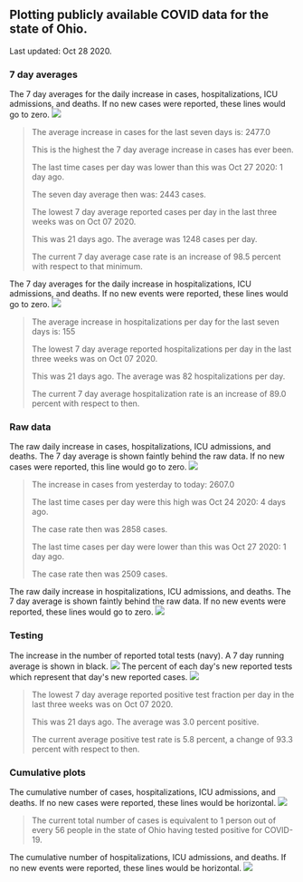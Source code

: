 ## Plotting publicly available COVID data for the state of Ohio. 

Last updated: Oct 28 2020. 

### 7 day averages
The 7 day averages for the daily increase in cases, hospitalizations, ICU admissions, and deaths. If no new cases were reported, these lines would go to zero.
![](7dayaverage_cases.png)

>The average increase in cases for the last seven days is: 2477.0
>
>This is the highest the 7 day average increase in cases has ever been.
>
>The last time cases per day was lower than this was Oct 27 2020: 1 day ago.
>
>The seven day average then was: 2443 cases.
>
>The lowest 7 day average reported cases per day in the last three weeks was on Oct 07 2020.
>
>This was 21 days ago. The average was 1248 cases per day.
>
>The current 7 day average case rate is an increase of 98.5 percent with respect to that minimum.

The 7 day averages for the daily increase in hospitalizations, ICU admissions, and deaths. If no new events were reported, these lines would go to zero.
![](7dayaverage_hospital.png)

>The average increase in hospitalizations per day for the last seven days is: 155
>
>The lowest 7 day average reported hospitalizations per day in the last three weeks was on Oct 07 2020.
>
>This was 21 days ago. The average was 82 hospitalizations per day.
>
>The current 7 day average hospitalization rate is an increase of 89.0 percent with respect to then.

### Raw data
The raw daily increase in cases, hospitalizations, ICU admissions, and deaths. The 7 day average is shown faintly behind the raw data. If no new cases were reported, this line would go to zero.
![](DailyCases.png)

>The increase in cases from yesterday to today: 2607.0 
>
>The last time cases per day were this high was Oct 24 2020: 4 days ago. 
>
>The case rate then was 2858 cases.
>
>The last time cases per day were lower than this was Oct 27 2020: 1 day ago. 
>
>The case rate then was 2509 cases.

The raw daily increase in hospitalizations, ICU admissions, and deaths. The 7 day average is shown faintly behind the raw data. If no new events were reported, these lines would go to zero.
![](DailyHospitalizations.png)

### Testing

The increase in the number of reported total tests (navy). A 7 day running average is shown in black.
![](DailyTests.png)
The percent of each day's new reported tests which represent that day's new reported cases.
![](percentpositive_tests.png)

>The lowest 7 day average reported positive test fraction per day in the last three weeks was on Oct 07 2020.
>
>This was 21 days ago. The average was 3.0 percent positive. 
>
>The current average positive test rate is 5.8 percent, a change of 93.3 percent with respect to then. 

### Cumulative plots
The cumulative number of cases, hospitalizations, ICU admissions, and deaths. If no new cases were reported, these lines would be horizontal.
![](Cases.png)

>The current total number of cases is equivalent to 1 person out of every 56 people in the state of Ohio having tested positive for COVID-19.

The cumulative number of hospitalizations, ICU admissions, and deaths. If no new events were reported, these lines would be horizontal.
![](Hospitalizations.png)

